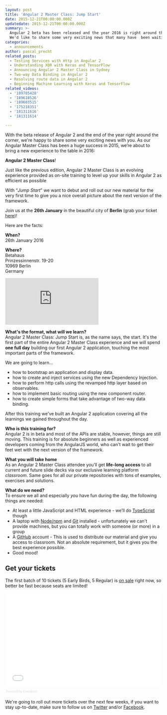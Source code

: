 ```yaml
---
layout: post
title: 'Angular 2 Master Class: Jump Start'
date: 2015-12-21T00:00:00.000Z
updatedate: 2015-12-21T00:00:00.000Z
summary: >-
  Angular 2 beta has been released and the year 2016 is right around the corner.
  We'd like to share some very exciting news that many have  been waiting for.
categories:
  - announcements
author: pascal_precht
related_posts:
  - Testing Services with Http in Angular 2
  - Understanding XOR with Keras and TensorFlow
  - Announcing Angular 2 Master Class in Sydney
  - Two-way Data Binding in Angular 2
  - Resolving route data in Angular 2
  - Beginning Machine Learning with Keras and TensorFlow
related_videos:
  - '189785428'
  - '189618526'
  - '189603515'
  - '175218351'
  - '181311616'
  - '181311614'

---
```


With the beta release of Angular 2 and the end of the year right around the corner, we're happy to share some very exciting news with you. As our Angular Master Class has been a huge success in 2015, we’re about to bring a new experience to the table in  2016:

**Angular 2 Master Class**!

Just like the previous edition, Angular 2 Master Class is an evolving experience provided as on-site training to level up your skills in Angular 2 as efficient as possible

With “_Jump Start_” we want to debut and roll out our new material for the very first time to give you a nice overall picture about the next version of the framework.

Join us at the **26th January** in the beautiful city of **Berlin** (grab your ticket [here](http://www.eventbrite.de/e/angular-2-master-class-jump-start-tickets-20093393882))!

Here are the facts:

**When?**<br>
26th January 2016

**Where?**<br>
Betahaus<br>
Prinzessinnenstr. 19-20<br>
10969 Berlin<br>
Germany<br>

<iframe src="https://www.google.com/maps/embed?pb=!1m18!1m12!1m3!1d2428.7069581788373!2d13.410009815715265!3d52.502543945275306!2m3!1f0!2f0!3f0!3m2!1i1024!2i768!4f13.1!3m3!1m2!1s0x47a84e2d8d4701a9%3A0x1687d2a7997ddff1!2sbetahaus!5e0!3m2!1sen!2sde!4v1450713470274" frameborder="0" style="border:0" allowfullscreen></iframe>

**What's the format, what will we learn?**<br>
Angular 2 Master Class: Jump Start is, as the name says, the start. It's the first part of the entire Angular 2 Master Class experience and we will spend **one full day** building our first Angular 2 application, touching the most important parts of the framework.

We are going to learn…

  - how to bootstrap an application and display data.
  - how to create and inject services using the new Dependency Injection.
  - how to perform http calls using the revamped http layer based on observables.
  - how to implement basic routing using the new component router.
  - how to create simple forms that take advantage of two-way data binding.

After this training we've built an Angular 2 application covering all the learnings we gained throughout the day. 

**Who is this training for?**<br>
Angular 2 is in beta and most of the APIs are stable, however, things are still moving. This training is for absolute beginners as well as experienced developers coming from the AngularJS world, who can't wait to get their feet wet with the next version of the framework.

**What you will take home**<br>
As an Angular 2 Master Class attendee you’ll get **life-long access** to all current and future slide decks via our exclusive learning platform _classroom_. Same goes for all our private repositories with tons of examples, exercises and solutions. 

**What do we need?**<br>
To ensure we all and especially _you_ have fun during the day, the following things are needed:

- At least a little JavaScript and HTML experience - we’ll do [TypeScript](http://typescriptlang.org) though
- A laptop with [Node/npm](http://nodejs.org/download) and [Git](http://git-scm.com/downloads) installed - unfortunately we can't provide machines, but you can totally work with someone (or more) in a group
- A [GitHub](http://github.com) account - This is used to distribute our material and give you access to classroom. Not an absolute requirement, but it gives you the best experience possible.
- Good mood!

## Get your tickets
The first batch of 10 tickets (5 Early Birds, 5 Regular) is [on sale](http://www.eventbrite.de/e/angular-2-master-class-jump-start-tickets-20093393882) right now, so better be fast because seats are limited!

<div style="width:100%; text-align:left;" ><iframe  src="//eventbrite.de/tickets-external?eid=20093393882&ref=etckt" style="height: 305px;" frameborder="0" width="100%" vspace="0" hspace="0" marginheight="5" marginwidth="5" scrolling="auto" allowtransparency="true"></iframe><div style="font-family:Helvetica, Arial; font-size:10px; padding:5px 0 5px; margin:2px; width:100%; text-align:left;" ><a class="powered-by-eb" style="color: #dddddd; text-decoration: none;" target="_blank" href="http://www.eventbrite.de/r/etckt">Powered by Eventbrite</a></div></div>

We're going to roll out more tickets over the next few weeks, if you want to stay up-to-date, make sure to follow us on [Twitter](http://twitter.com/thoughtram) and/or [Facebook](http://facebook.com/thoughtram).
